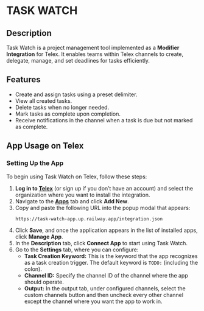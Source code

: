 # TASK WATCH

## Description
Task Watch is a project management tool implemented as a **Modifier Integration** for Telex. It enables teams within Telex channels to create, delegate, manage, and set deadlines for tasks efficiently.

## Features
- Create and assign tasks using a preset delimiter.
- View all created tasks.
- Delete tasks when no longer needed.
- Mark tasks as complete upon completion.
- Receive notifications in the channel when a task is due but not marked as complete.

## App Usage on Telex
### Setting Up the App
To begin using Task Watch on Telex, follow these steps:

1. **Log in to [Telex](https://telex.im/)** (or sign up if you don’t have an account) and select the organization where you want to install the integration.
2. Navigate to the **[Apps](https://telex.im/dashboard/applications)** tab and click **Add New**.
3. Copy and paste the following URL into the popup modal that appears:
   ```
   https://task-watch-app.up.railway.app/integration.json
   ```
4. Click **Save**, and once the application appears in the list of installed apps, click **Manage App**.
5. In the **Description** tab, click **Connect App** to start using Task Watch.
6. Go to the **Settings** tab, where you can configure:
   - **Task Creation Keyword:** This is the keyword that the app recognizes as a task creation trigger. The default keyword is `TODO:` (including the colon).
   - **Channel ID:** Specify the channel ID of the channel where the app should operate.
   - **Output:** In the output tab, under configured channels, select the custom channels button and then uncheck every other channel except the channel where you want the app to work in.

